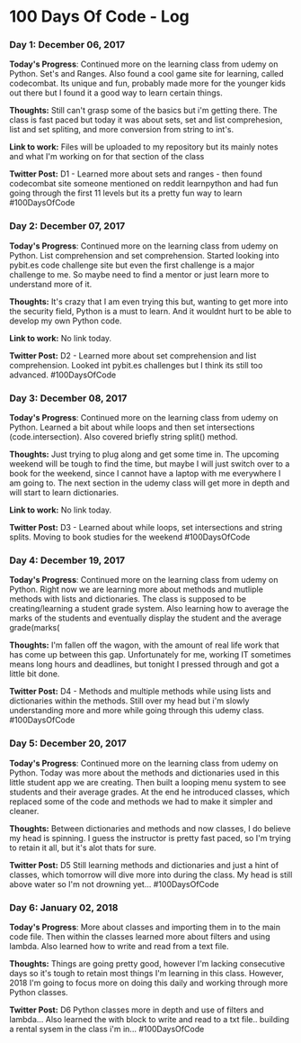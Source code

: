 # 100 Days Of Code - Log

### Day 1: December 06, 2017

**Today's Progress**: Continued more on the learning class from udemy on Python.  Set's and Ranges.  Also found a cool game site for learning, called codecombat.  Its unique and fun, probably made more for the younger kids out there but I found it a good way to learn certain things.

**Thoughts:** Still can't grasp some of the basics but i'm getting there.  The class is fast paced but today it was about sets, set and list comprehesion, list and set spliting, and more conversion from string to int's.

**Link to work:** Files will be uploaded to my repository but its mainly notes and what I'm working on for that section of the class

**Twitter Post:**  D1 - Learned more about sets and ranges - then found codecombat site someone mentioned on reddit learnpython and had fun going through the first 11 levels but its a pretty fun way to learn #100DaysOfCode


### Day 2: December 07, 2017

**Today's Progress**: Continued more on the learning class from udemy on Python.  List comprehension and set comprehension.  Started looking into pybit.es code challenge site but even the first challenge is a major challenge to me.  So maybe need to find a mentor or just learn more to understand more of it.

**Thoughts:** It's crazy that I am even trying this but, wanting to get more into the security field, Python is a must to learn.  And it wouldnt hurt to be able to develop my own Python code.

**Link to work:** No link today.

**Twitter Post:**  D2 - Learned more about set comprehension and list comprehension.  Looked int pybit.es challenges but I think its still too advanced. #100DaysOfCode  


### Day 3: December 08, 2017

**Today's Progress**: Continued more on the learning class from udemy on Python.  Learned a bit about while loops and then set intersections (code.intersection).  Also covered briefly string split() method.

**Thoughts:** Just trying to plug along and get some time in.  The upcoming weekend will be tough to find the time, but maybe I will just switch over to a book for the weekend, since I cannot have a laptop with me everywhere I am going to.  The next section in the udemy class will get more in depth and will start to learn dictionaries.

**Link to work:** No link today.

**Twitter Post:**  D3 - Learned about while loops, set intersections and string splits.  Moving to book studies for the weekend  #100DaysOfCode  

### Day 4: December 19, 2017

**Today's Progress**: Continued more on the learning class from udemy on Python.  Right now we are learning more about methods and mutliple methods with lists and dictionaries.  The class is supposed to be creating/learning a student grade system.  Also learning how to average the marks of the students and eventually display the student and the average grade(marks(

**Thoughts:** I'm fallen off the wagon, with the amount of real life work that has come up between this gap.  Unfortunately for me, working IT sometimes means long hours and deadlines, but tonight I pressed through and got a little bit done.

**Twitter Post:**  D4 - Methods and multiple methods while using lists and dictionaries within the methods. Still over my head but i'm slowly understanding more and more while going through this udemy class. #100DaysOfCode
 
### Day 5: December 20, 2017

**Today's Progress**: Continued more on the learning class from udemy on Python.  Today was more about the methods and dictionaries used in this little student app we are creating.  Then built a looping menu system to see students and their average grades.  At the end he introduced classes, which replaced some of the code and methods we had to make it simpler and cleaner.  

**Thoughts:** Between dictionaries and methods and now classes, I do believe my head is spinning.  I guess the instructor is pretty fast paced, so I'm trying to retain it all, but it's alot thats for sure.

**Twitter Post:**  D5 Still learning methods and dictionaries and just a hint of classes, which tomorrow will dive more into during the class.  My head is still above water so I'm not drowning yet...  #100DaysOfCode

### Day 6: January 02, 2018

**Today's Progress**: More about classes and importing them in to the main code file.  Then within the classes learned more about filters and using lambda.  Also learned how to write and read from a text file.  

**Thoughts:** Things are going pretty good, however I'm lacking consecutive days so it's tough to retain most things I'm learning in this class.  However, 2018 I'm going to focus more on doing this daily and working through more Python classes.

**Twitter Post:**  D6 Python classes more in depth and use of filters and lambda... Also learned the with block to write and read to a txt file.. building a rental sysem in the class i'm in...  #100DaysOfCode
